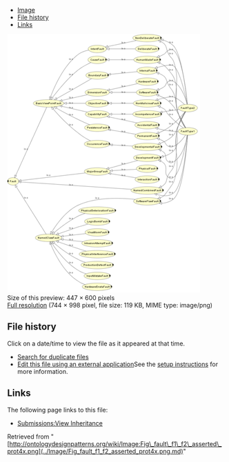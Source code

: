 * [Image](../Image/Fig_fault_f1_f2_asserted_prot4x.png.md#file)
* [File history](../Image/Fig_fault_f1_f2_asserted_prot4x.png.md#filehistory)
* [Links](../Image/Fig_fault_f1_f2_asserted_prot4x.png.md#filelinks)

[![Image:Fig fault f1 f2 asserted prot4x.png](../images/thumb/a/ac/Fig_fault_f1_f2_asserted_prot4x.png/447px-Fig_fault_f1_f2_asserted_prot4x.png)](../images/a/ac/Fig_fault_f1_f2_asserted_prot4x.png)  
Size of this preview: 447 × 600 pixels  
[Full resolution](../images/a/ac/Fig_fault_f1_f2_asserted_prot4x.png)‎ (744 × 998 pixel, file size: 119 KB, MIME type: image/png)

## File history

Click on a date/time to view the file as it appeared at that time.



  
* [Search for duplicate files](http://ontologydesignpatterns.org/wiki/Special:FileDuplicateSearch/Fig_fault_f1_f2_asserted_prot4x.png "Special:FileDuplicateSearch/Fig fault f1 f2 asserted prot4x.png")
* [Edit this file using an external application](http://ontologydesignpatterns.org/wiki/index.php?title=Image:Fig_fault_f1_f2_asserted_prot4x.png&action=edit&externaledit=true&mode=file "Image:Fig fault f1 f2 asserted prot4x.png")See the [setup instructions](http://www.mediawiki.org/wiki/Manual:External_editors "http://www.mediawiki.org/wiki/Manual:External_editors") for more information.

## Links



The following page links to this file:


* [Submissions:View Inheritance](../Submissions/View_Inheritance.md "Submissions:View Inheritance")


Retrieved from "[http://ontologydesignpatterns.org/wiki/Image:Fig\_fault\_f1\_f2\_asserted\_prot4x.png](../Image/Fig_fault_f1_f2_asserted_prot4x.png.md)"